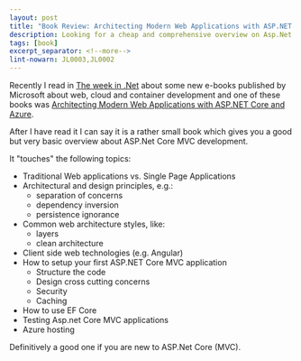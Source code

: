 ```yaml
---
layout: post
title: "Book Review: Architecting Modern Web Applications with ASP.NET Core and Azure"
description: Looking for a cheap and comprehensive overview on Asp.Net Core? Here is my reading recommendation for you!
tags: [book]
excerpt_separator: <!--more-->
lint-nowarn: JL0003,JL0002
---
```


Recently I read in [The week in .Net](https://blogs.msdn.microsoft.com/dotnet/tag/week-in-net/) about some new
e-books published by Microsoft about web, cloud and container development and one of these books was
[Architecting Modern Web Applications with ASP.NET Core and Azure](https://www.microsoft.com/net/download/thank-you/aspnet-ebook).

After I have read it I can say it is a rather small book which gives you a good but very basic overview 
about ASP.Net Core MVC development.

<!--more-->

It "touches" the following topics:

- Traditional Web applications vs. Single Page Applications
- Architectural and design principles, e.g.:
  - separation of concerns
  - dependency inversion
  - persistence ignorance
- Common web architecture styles, like:
  - layers
  - clean architecture 
- Client side web technologies (e.g. Angular)
- How to setup your first ASP.NET Core MVC application
  - Structure the code
  - Design cross cutting concerns
  - Security
  - Caching
- How to use EF Core
- Testing Asp.net Core MVC applications
- Azure hosting

Definitively a good one if you are new to ASP.Net Core (MVC).
